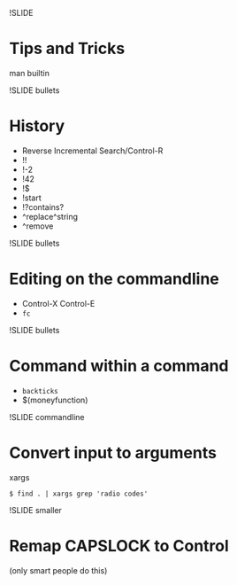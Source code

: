 !SLIDE
# Tips and Tricks
man builtin


!SLIDE bullets
# History

* Reverse Incremental Search/Control-R
* !!
* !-2
* !42
* !$
* !start
* !?contains?
* ^replace^string
* ^remove


!SLIDE bullets
# Editing on the commandline
* Control-X Control-E
* `fc`

!SLIDE bullets
# Command within a command
* `backticks`
* $(moneyfunction)

!SLIDE commandline
# Convert input to arguments
xargs

    $ find . | xargs grep 'radio codes'


!SLIDE smaller
# Remap CAPSLOCK to Control
(only smart people do this)
